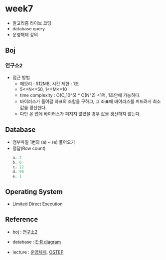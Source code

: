 # week7
- 알고리즘 라이브 코딩
- database query
- 운영체제 강의

## Boj

### 연구소2
- 접근 방법
    - 메모리 : 512MB, 시간 제한 : 1초
    - 5<=N<=50, 1<=M<=10
    - time complexity : O(C_10^5) * O(N^2) <1억, 1초안에 가능하다.
    - 바이러스가 들어갈 좌표의 조합을 구하고, 그 좌표에 바이러스를 퍼뜨려서 최소값을 갱신한다.
    - 다만 온 맵에 바이러스가 퍼지지 않았을 경우 값을 갱신하지 않는다.
## Database
- 첨부파일 1번의 (a) ~ (e) 풀어오기
- 정답(Row count)
    ```sql
    a. 2 
    b. 6 
    c. 22 
    d. 98 
    e. 1
    ```

## Operating System
- Limited Direct Execution

## Reference

- boj : [연구소2](https://www.acmicpc.net/problem/17141)

- database : [E-R diagram](https://www.mysqltutorial.org/mysql-sample-database.aspx)

- lecture : [운영체제](http://www.kocw.net/home/search/kemView.do?kemId=1046323), [OSTEP](https://pages.cs.wisc.edu/~remzi/OSTEP/)
